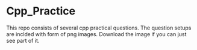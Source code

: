 # Cpp_Practice

This repo consists of several cpp practical questions. The question setups are inclded with form of png images. Download the image if you can just see part of it.
